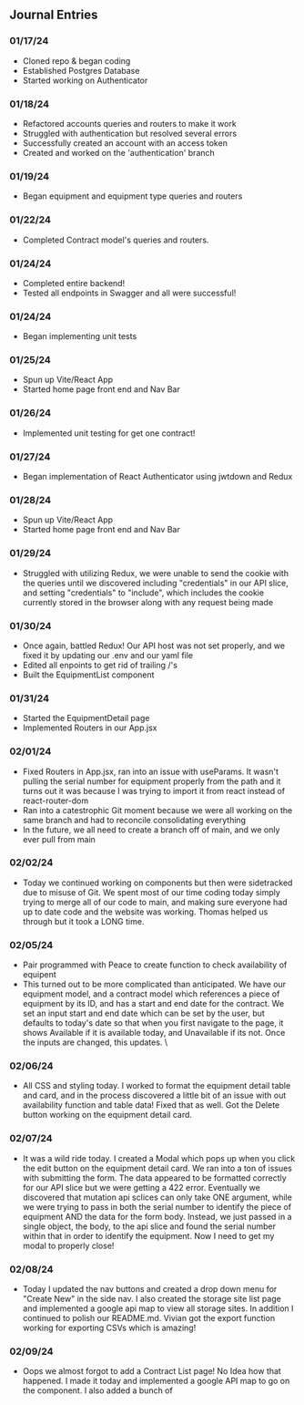 ## Journal Entries

### 01/17/24
- Cloned repo & began coding
- Established Postgres Database
- Started working on Authenticator

### 01/18/24
- Refactored accounts queries and routers to make it work
- Struggled with authentication but resolved several errors
- Successfully created an account with an access token
- Created and worked on the 'authentication' branch

### 01/19/24
- Began equipment and equipment type queries and routers

### 01/22/24
- Completed Contract model's queries and routers.

### 01/24/24
- Completed entire backend!
- Tested all endpoints in Swagger and all were successful!

### 01/24/24
- Began implementing unit tests

### 01/25/24
- Spun up Vite/React App
- Started home page front end and Nav Bar

### 01/26/24
- Implemented unit testing for get one contract!

### 01/27/24
- Began implementation of React Authenticator using jwtdown and Redux

### 01/28/24
- Spun up Vite/React App
- Started home page front end and Nav Bar

### 01/29/24
- Struggled with utilizing Redux, we were unable to send the cookie with the queries until we discovered including "credentials" in our API slice, and setting "credentials" to "include", which includes the cookie currently stored in the browser along with any request being made

### 01/30/24
- Once again, battled Redux! Our API host was not set properly, and we fixed it by updating our .env and our yaml file
- Edited all enpoints to get rid of trailing /'s
- Built the EquipmentList component

### 01/31/24
- Started the EquipmentDetail page
- Implemented Routers in our App.jsx

### 02/01/24
- Fixed Routers in App.jsx, ran into an issue with useParams. It wasn't pulling the serial number for equipment properly from the path and it turns out it was because I was trying to import it from react instead of react-router-dom
- Ran into a catestrophic Git moment because we were all working on the same branch and had to reconcile consolidating everything
- In the future, we all need to create a branch off of main, and we only ever pull from main

### 02/02/24
- Today we continued working on components but then were sidetracked due to misuse of Git. We spent most of our time coding today simply trying to merge all of our code to main, and making sure everyone had up to date code and the website was working. Thomas helped us through but it took a LONG time.

### 02/05/24
- Pair programmed with Peace to create function to check availability of equipent
- This turned out to be more complicated than anticipated. We have our equipment model, and a contract model which references a piece of equipment by its ID, and has a start and end date for the contract. We set an input start and end date which can be set by the user, but defaults to today's date so that when you first navigate to the page, it shows Available if it is available today, and Unavailable if its not. Once the inputs are changed, this updates. \

### 02/06/24
- All CSS and styling today. I worked to format the equipment detail table and card, and in the process discovered a little bit of an issue with out availability function and table data! Fixed that as well. Got the Delete button working on the equipment detail card.

### 02/07/24
- It was a wild ride today. I created a Modal which pops up when you click the edit button on the equipment detail card. We ran into a ton of issues with submitting the form. The data appeared to be formatted correctly for our API slice but we were getting a 422 error. Eventually we discovered that mutation api sclices can only take ONE argument, while we were trying to pass in both the serial number to identify the piece of equipment AND the data for the form body. Instead, we just passed in a single object, the body, to the api slice and found the serial number within that in order to identify the equipment. Now I need to get my modal to properly close!

### 02/08/24
- Today I updated the nav buttons and created a drop down menu for "Create New" in the side nav. I also created the storage site list page and implemented a google api map to view all storage sites. In addition I continued to polish our README.md. Vivian got the export function working for exporting CSVs which is amazing!

### 02/09/24
- Oops we almost forgot to add a Contract List page! No Idea how that happened. I made it today and implemented a google API map to go on the component. I also added a bunch of 
